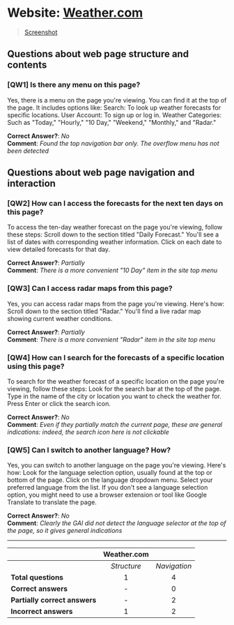 # Website: [Weather.com](https://www.weather.com/)

> [Screenshot](screenshots/Weather_screenshot.png)

## Questions about web page structure and contents

### [QW1] Is there any menu on this page?
Yes, there is a menu on the page you're viewing. You can find it at the top of the page. It includes options like: Search: To look up weather forecasts for specific locations. User Account: To sign up or log in. Weather Categories: Such as "Today," "Hourly," "10 Day," "Weekend," "Monthly," and "Radar."

**Correct Answer?**: *No*    
**Comment**: *Found the top navigation bar only. The overflow menu has not been detected*




## Questions about web page navigation and interaction

### [QW2] How can I access the forecasts for the next ten days on this page?

To access the ten-day weather forecast on the page you're viewing, follow these steps: Scroll down to the section titled "Daily Forecast." You'll see a list of dates with corresponding weather information. Click on each date to view detailed forecasts for that day.

**Correct Answer?**: *Partially*    
**Comment**: *There is a more convenient "10 Day" item in the site top menu*


### [QW3] Can I access radar maps from this page?
Yes, you can access radar maps from the page you're viewing. Here's how: Scroll down to the section titled "Radar." You'll find a live radar map showing current weather conditions.

**Correct Answer?**: *Partially*    
**Comment**: *There is a more convenient "Radar" item in the site top menu*

### [QW4]  How can I search for the forecasts of a specific location using this page?
To search for the weather forecast of a specific location on the page you're viewing, follow these steps:
Look for the search bar at the top of the page. Type in the name of the city or location you want to check the weather for. Press Enter or click the search icon.

**Correct Answer?**: *No*    
**Comment**: *Even if they partially match the current page, these are general indications: indeed, the search icon here is not clickable*

### [QW5] Can I switch to another language? How?
Yes, you can switch to another language on the page you're viewing. Here's how: Look for the language selection option, usually found at the top or bottom of the page. Click on the language dropdown menu. Select your preferred language from the list. If you don't see a language selection option, you might need to use a browser extension or tool like Google Translate to translate the page.

**Correct Answer?**: *No*    
**Comment**: *Clearly the GAI did not detect the language selector at the top of the page, so it gives general indications*



-----------------------------------------------------------------

|                               | **Weather.com** |              |
| ----------------------------- |:--------------:|:------------:|
|                               | *Structure*    | *Navigation* |
| **Total questions**           | 1              | 4            |
| **Correct answers**           | -              | 0            |
| **Partially correct answers** | -              | 2            |
| **Incorrect answers**         | 1              | 2            |
